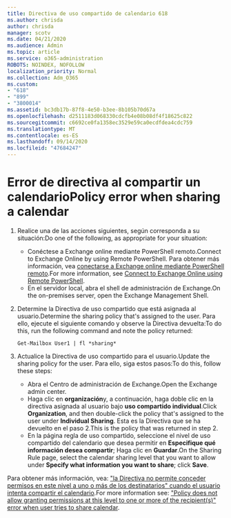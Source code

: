 ```yaml
---
title: Directiva de uso compartido de calendario 618
ms.author: chrisda
author: chrisda
manager: scotv
ms.date: 04/21/2020
ms.audience: Admin
ms.topic: article
ms.service: o365-administration
ROBOTS: NOINDEX, NOFOLLOW
localization_priority: Normal
ms.collection: Adm_O365
ms.custom:
- "618"
- "899"
- "3800014"
ms.assetid: bc3db17b-87f8-4e50-b3ee-8b105b70d67a
ms.openlocfilehash: d2511183d068330cdcfb4e08b08df4f18625c822
ms.sourcegitcommit: c6692ce0fa1358ec3529e59ca0ecdfdea4cdc759
ms.translationtype: MT
ms.contentlocale: es-ES
ms.lasthandoff: 09/14/2020
ms.locfileid: "47684247"
---
```

# <a name="policy-error-when-sharing-a-calendar"></a><span data-ttu-id="057da-102">Error de directiva al compartir un calendario</span><span class="sxs-lookup"><span data-stu-id="057da-102">Policy error when sharing a calendar</span></span>

1. <span data-ttu-id="057da-103">Realice una de las acciones siguientes, según corresponda a su situación:</span><span class="sxs-lookup"><span data-stu-id="057da-103">Do one of the following, as appropriate for your situation:</span></span>
    - <span data-ttu-id="057da-104">Conéctese a Exchange online mediante PowerShell remoto.</span><span class="sxs-lookup"><span data-stu-id="057da-104">Connect to Exchange Online by using Remote PowerShell.</span></span> <span data-ttu-id="057da-105">Para obtener más información, vea [conectarse a Exchange online mediante PowerShell remoto](https://technet.microsoft.com/library/jj984289%28v=exchg.160%29.aspx).</span><span class="sxs-lookup"><span data-stu-id="057da-105">For more information, see [Connect to Exchange Online using Remote PowerShell](https://technet.microsoft.com/library/jj984289%28v=exchg.160%29.aspx).</span></span>
    - <span data-ttu-id="057da-106">En el servidor local, abra el shell de administración de Exchange.</span><span class="sxs-lookup"><span data-stu-id="057da-106">On the on-premises server, open the Exchange Management Shell.</span></span>
2. <span data-ttu-id="057da-107">Determine la Directiva de uso compartido que está asignada al usuario.</span><span class="sxs-lookup"><span data-stu-id="057da-107">Determine the sharing policy that's assigned to the user.</span></span> <span data-ttu-id="057da-108">Para ello, ejecute el siguiente comando y observe la Directiva devuelta:</span><span class="sxs-lookup"><span data-stu-id="057da-108">To do this, run the following command and note the policy returned:</span></span>

    `
    Get-Mailbox User1 | fl *sharing*
    `

3. <span data-ttu-id="057da-109">Actualice la Directiva de uso compartido para el usuario.</span><span class="sxs-lookup"><span data-stu-id="057da-109">Update the sharing policy for the user.</span></span> <span data-ttu-id="057da-110">Para ello, siga estos pasos:</span><span class="sxs-lookup"><span data-stu-id="057da-110">To do this, follow these steps:</span></span>
    - <span data-ttu-id="057da-111">Abra el Centro de administración de Exchange.</span><span class="sxs-lookup"><span data-stu-id="057da-111">Open the Exchange admin center.</span></span>
    - <span data-ttu-id="057da-112">Haga clic en **organización**y, a continuación, haga doble clic en la directiva asignada al usuario bajo **uso compartido individual**.</span><span class="sxs-lookup"><span data-stu-id="057da-112">Click **Organization**, and then double-click the policy that's assigned to the user under **Individual Sharing**.</span></span> <span data-ttu-id="057da-113">Esta es la Directiva que se ha devuelto en el paso 2.</span><span class="sxs-lookup"><span data-stu-id="057da-113">This is the policy that was returned in step 2.</span></span>
    - <span data-ttu-id="057da-114">En la página regla de uso compartido, seleccione el nivel de uso compartido del calendario que desea permitir en **Especifique qué información desea compartir**; Haga clic en **Guardar**.</span><span class="sxs-lookup"><span data-stu-id="057da-114">On the Sharing Rule page, select the calendar sharing level that you want to allow under **Specify what information you want to share**; click **Save**.</span></span>

<span data-ttu-id="057da-115">Para obtener más información, vea: ["la Directiva no permite conceder permisos en este nivel a uno o más de los destinatarios" cuando el usuario intenta compartir el calendario](https://docs.microsoft.com/exchange/troubleshoot/calendar-sharing/policy-permissions-issue).</span><span class="sxs-lookup"><span data-stu-id="057da-115">For more information see: ["Policy does not allow granting permissions at this level to one or more of the recipient(s)" error when user tries to share calendar](https://docs.microsoft.com/exchange/troubleshoot/calendar-sharing/policy-permissions-issue).</span></span>
